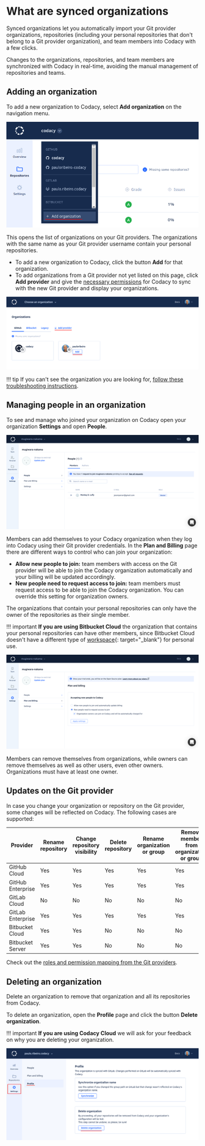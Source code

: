 # What are synced organizations

Synced organizations let you automatically import your Git provider organizations, repositories (including your personal repositories that don't belong to a Git provider organization), and team members into Codacy with a few clicks.

Changes to the organizations, repositories, and team members are synchronized with Codacy in real-time, avoiding the manual management of repositories and teams.

## Adding an organization

To add a new organization to Codacy, select **Add organization** on the navigation menu.

![Adding an organization](images/organization-add-menu.png)

This opens the list of organizations on your Git providers. The organizations with the same name as your Git provider username contain your personal repositories.

-   To add a new organization to Codacy, click the button **Add** for that organization.
-   To add organizations from a Git provider not yet listed on this page, click **Add provider** and give the [necessary permissions](../getting-started/which-permissions-does-codacy-need-from-my-account.md) for Codacy to sync with the new Git provider and display your organizations.

![Adding an organization](images/organization-add.png)

!!! tip
    If you can't see the organization you are looking for, [follow these troubleshooting instructions](../faq/general/why-cant-i-see-my-organization.md).

## Managing people in an organization

To see and manage who joined your organization on Codacy open your organization **Settings** and open **People**.

![Managing people in an organization](images/organization-people.png)

Members can add themselves to your Codacy organization when they log into Codacy using their Git provider credentials. In the **Plan and Billing** page there are different ways to control who can join your organization:

-   **Allow new people to join:** team members with access on the Git provider will be able to join the Codacy organization automatically and your billing will be updated accordingly.
-   **New people need to request access to join:** team members must request access to be able to join the Codacy organization. You can override this setting for organization owners.

The organizations that contain your personal repositories can only have the owner of the repositories as their single member.

!!! important
    **If you are using Bitbucket Cloud** the organization that contains your personal repositories can have other members, since Bitbucket Cloud doesn't have a different type of [workspace](https://support.atlassian.com/bitbucket-cloud/docs/what-is-a-workspace/){: target="_blank"} for personal use.

![Accepting new people to the organization](images/organization-plan-billing.png)

Members can remove themselves from organizations, while owners can remove themselves as well as other users, even other owners. Organizations must have at least one owner.

## Updates on the Git provider

In case you change your organization or repository on the Git provider, some changes will be reflected on Codacy. The following cases are supported:

| Provider | Rename repository | Change repository visibility | Delete repository | Rename organization or group | Remove member from organization or group | Delete organization or group |
|---|---|---|---|---|---|---|
| GitHub Cloud | Yes | Yes | Yes | Yes | Yes | Yes |
| GitHub Enterprise | Yes | Yes | Yes | Yes | Yes | Yes |
| GitLab Cloud | No | No | No | No | No | No |
| GitLab Enterprise |  Yes | Yes | Yes | Yes | Yes | Yes |
| Bitbucket Cloud | Yes | Yes | No | No | No | No |
| Bitbucket Server | Yes | Yes | No | No | No | No |

Check out the [roles and permission mapping from the Git providers](roles-and-permissions-for-synced-organizations.md).

## Deleting an organization

Delete an organization to remove that organization and all its repositories from Codacy.

To delete an organization, open the **Profile** page and click the button **Delete organization**.

!!! important
    **If you are using Codacy Cloud** we will ask for your feedback on why you are deleting your organization.

![Deleting an organization](images/organization-delete.png)
